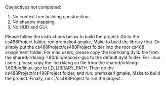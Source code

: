 Obejectives not completed:
1. No context free building construction.
2. No shadow mapping.
3. No HUD and GUI.

Please follow the instructions below to build the project:
    Go to the cs488Project folder, run
    premake4 gmake,
    Make
to build the library first. Or simply put the cs488Project/cs488Project folder into the root cs488 assignment folder.
For mac users, please copy the libirrklang.dylib file from the shared/irrklang-1.60/bin/macosx-gcc to the default dyld folder. For linux users, please copy the libirrklang.so file from the shared/irrklang-1.60/bin/linux-gcc to LD_LIBRARY_PATH. Then go the cs488Project/cs488Project folder, and run:
    premake4 gmake,
    Make
to build the project. Finally, run:
    ./cs488Project to run the project.
